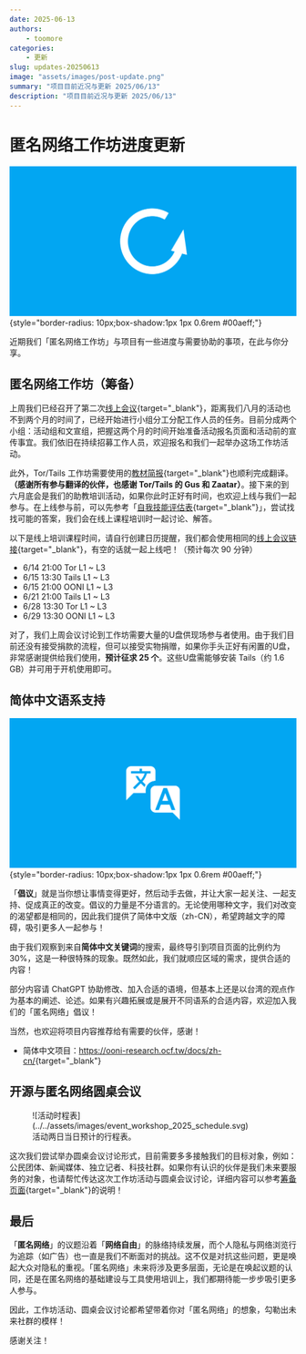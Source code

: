 ```yaml
---
date: 2025-06-13
authors:
    - toomore
categories:
    - 更新
slug: updates-20250613
image: "assets/images/post-update.png"
summary: "项目目前近况与更新 2025/06/13"
description: "项目目前近况与更新 2025/06/13"
---
```


# 匿名网络工作坊进度更新

![匿名网络工作坊进度更新](./assets/images/post-update.png){style="border-radius: 10px;box-shadow:1px 1px 0.6rem #00aeff;"}

近期我们「匿名网络工作坊」与项目有一些进度与需要协助的事项，在此与你分享。

## 匿名网络工作坊（筹备）

上周我们已经召开了第二次[线上会议](https://pad.anoni.net/p/anoni-workshop){target="_blank"}，距离我们八月的活动也不到两个月的时间了，已经开始进行小组分工分配工作人员的任务。目前分成两个小组：活动组和文宣组，把握这两个月的时间开始准备活动报名页面和活动前的宣传事宜。我们依旧在持续招募工作人员，欢迎报名和我们一起举办这场工作坊活动。

此外，Tor/Tails 工作坊需要使用的[教材简报](https://docs.google.com/presentation/d/16XWWrSX8DqmZ9uEORiaI-jT0RpquswXFDbzvr6srYjA/edit?usp=drive_link){target="_blank"}也顺利完成翻译。**（感谢所有参与翻译的伙伴，也感谢 Tor/Tails 的 Gus 和 Zaatar）**。接下来的到六月底会是我们的助教培训活动，如果你此时正好有时间，也欢迎上线与我们一起参与。在上线参与前，可以先参考「[自我技能评估表](../../setup-skill-level.md){target="_blank"}」，尝试找找可能的答案，我们会在线上课程培训时一起讨论、解答。

<!-- more -->

以下是线上培训课程时间，请自行创建日历提醒，我们都会使用相同的[线上会议链接](https://jitsi.goodmeet.asia/anoni-workshop){target="_blank"}，有空的话就一起上线吧！（预计每次 90 分钟）

- 6/14 21:00 Tor L1 ~ L3
- 6/15 13:30 Tails L1 ~ L3
- 6/15 21:00 OONI L1 ~ L3
- 6/21 21:00 Tails L1 ~ L3
- 6/28 13:30 Tor L1 ~ L3
- 6/29 13:30 OONI L1 ~ L3

对了，我们上周会议讨论到工作坊需要大量的U盘供现场参与者使用。由于我们目前还没有接受捐款的流程，但可以接受实物捐赠，如果你手头正好有闲置的U盘，非常感谢提供给我们使用，**预计征求 25 个**。这些U盘需能够安装 Tails（约 1.6 GB）并可用于开机使用即可。

## 简体中文语系支持

![简体中文语系支持](./assets/images/translate.png){style="border-radius: 10px;box-shadow:1px 1px 0.6rem #00aeff;"}

「**倡议**」就是当你想让事情变得更好，然后动手去做，并让大家一起关注、一起支持、促成真正的改变。倡议的力量是不分语言的。无论使用哪种文字，我们对改变的渴望都是相同的，因此我们提供了简体中文版（zh-CN），希望跨越文字的障碍，吸引更多人一起参与！

由于我们观察到来自**简体中文关键词**的搜索，最终导引到项目页面的比例约为 30%，这是一种很特殊的现象。既然如此，我们就顺应区域的需求，提供合适的内容！

部分内容请 ChatGPT 协助修改、加入合适的语境，但基本上还是以台湾的观点作为基本的阐述、论述。如果有兴趣拓展或是展开不同语系的合适内容，欢迎加入我们的「匿名网络」倡议！

当然，也欢迎将项目内容推荐给有需要的伙伴，感谢！

- 简体中文项目：<https://ooni-research.ocf.tw/docs/zh-cn/>{target="_blank"}

## 开源与匿名网络圆桌会议

<figure markdown="span">
  ![活动时程表](../../assets/images/event_workshop_2025_schedule.svg)
  <figcaption>活动两日当日预计的行程表。</figcaption>
</figure>

这次我们尝试举办圆桌会议讨论形式，目前需要多多接触我们的目标对象，例如：公民团体、新闻媒体、独立记者、科技社群。如果你有认识的伙伴是我们未来要服务的对象，也请帮忙传达这次工作坊活动与圆桌会议讨论，详细内容可以参考[筹备页面](../../event-workshop-2025-prepare.md){target="_blank"}的说明！

## 最后

「**匿名网络**」的议题沿着「**网络自由**」的脉络持续发展，而个人隐私与网络浏览行为追踪（如广告）也一直是我们不断面对的挑战。这不仅是对抗这些问题，更是唤起大众对隐私的重视。「匿名网络」未来将涉及更多层面，无论是在唤起议题的认同，还是在匿名网络的基础建设与工具使用培训上，我们都期待能一步步吸引更多人参与。

因此，工作坊活动、圆桌会议讨论都希望带着你对「匿名网络」的想象，勾勒出未来社群的模样！

感谢关注！
